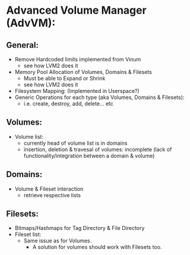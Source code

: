 # Advanced Volume Manager (AdvVM):

## General:
- Remove Hardcoded limits implemented from Vinum
	- see how LVM2 does it
- Memory Pool Allocation of Volumes, Domains & Filesets
	- Must be able to Expand or Shrink
	- see how LVM2 does it
- Filesystem Mapping: (Implemented in Userspace?)
- Generic Operations for each type (aka Volumes, Domains & Filesets):
	- i.e. create, destroy, add, delete... etc

## Volumes:
- Volume list:
	- currently head of volume list is in domains
	- insertion, deletion & travesal of volumes: incomplete (lack of functionality/integration between a domain & volume)

## Domains:
- Volume & Fileset interaction
	- retrieve respective lists

## Filesets:
- Bitmaps/Hashmaps for Tag Directory & File Directory
- Fileset list:
	- Same issue as for Volumes. 
		- A solution for volumes should work with Filesets too.
